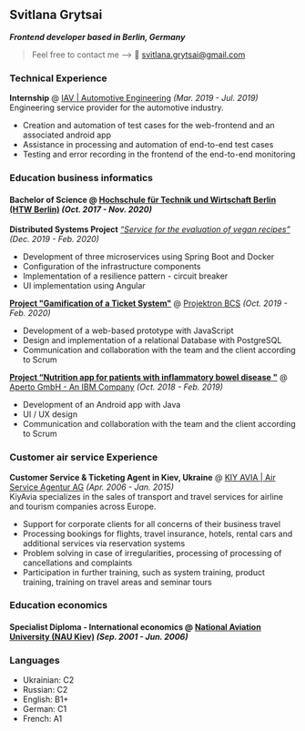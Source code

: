 ## Svitlana Grytsai

_**Frontend developer based in Berlin, Germany**_ 

> Feel free to contact me --> 
 :email: svitlana.grytsai@gmail.com
 
### Technical Experience
__Internship__ @ [IAV | Automotive Engineering](https://www.iav.com/) _(Mar. 2019 - Jul. 2019)_ </br>
 Engineering service provider for the automotive industry.
 
* Creation and automation of test cases for the web-frontend and an associated android app
* Assistance in processing and automation of end-to-end test cases
* Testing and error recording in the frontend of the end-to-end monitoring

### Education business informatics
#### **Bachelor of Science** @ [Hochschule für Technik und Wirtschaft Berlin (HTW Berlin)](https://www.htw-berlin.de/) _(Oct. 2017 - Nov. 2020)_ </br>

**Distributed Systems Project** [_“Service for the evaluation of vegan recipes”_](https://github.com/SvitlanaG/Distributed-Systems-Project) _(Dec. 2019 - Feb. 2020)_ </br>

* Development of three microservices using Spring Boot and Docker
* Configuration of the infrastructure components
* Implementation of a resilience pattern - circuit breaker
* UI implementation using Angular


[**Project "Gamification of a Ticket System"**](https://fiwprojekte.f4.htw-berlin.de/projekte2019/Projektron/index.html) @ [Projektron BCS](https://www.projektron.de/) _(Oct. 2019 - Feb. 2020)_ </br>

* Development of a web-based prototype with JavaScript
* Design and implementation of a relational Database with PostgreSQL
* Communication and collaboration with the team and the client according to Scrum

[**Project “Nutrition app for patients with inflammatory bowel disease "**](https://fiwprojekte.f4.htw-berlin.de/projekte2018/aperto/) @ [Aperto GmbH - An IBM Company](https://www.aperto.com/aperto/de) _(Oct. 2018 - Feb. 2019)_ </br>

* Development of an Android app with Java
* UI / UX design
* Communication and collaboration with the team and the client according to Scrum


### Customer air service Experience
__Customer Service & Ticketing Agent in Kiev, Ukraine__ @ [KIY AVIA | Air Service Agentur AG](https://kiyavia.com/) _(Apr. 2006 - Jan. 2015)_ </br>
 KiyAvia specializes in the sales of transport and travel services for airline and tourism companies across Europe.
 
* Support for corporate clients for all concerns of their business travel
* Processing bookings for flights, travel insurance, hotels, rental cars and additional services via reservation systems
* Problem solving in case of irregularities, processing of processing of cancellations and complaints
* Participation in further training, such as system training, product training, training on travel areas and seminar tours

### Education economics
#### **Specialist Diploma - International economics** @ [National Aviation University (NAU Kiev)](http://nau.edu.ua/en/) _(Sep. 2001 - Jun. 2006)_ </br>

### Languages

- Ukrainian: C2
- Russian: C2
- English: B1+
- German: C1
- French: A1
